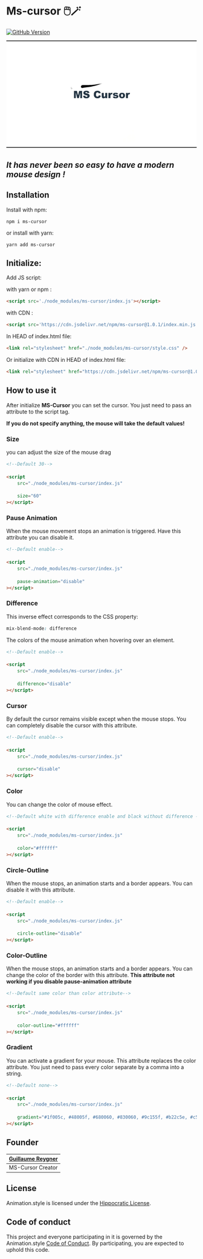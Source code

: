 # Ms-cursor 🖱️🪄

[![GitHub Version](https://img.shields.io/github/v/release/guillaume-rygn/MS-Cursor.svg?style=for-the-badge)](https://github.com/guillaume-rygn/MS-Cursor/releases)

![Demo](./assets/home.gif)

## ***It has never been so easy to have a modern mouse design !***

## Installation

Install with npm:
```shell
npm i ms-cursor
```

or install with yarn: 

```shell
yarn add ms-cursor
```

## Initialize: 

Add JS script: 

with yarn or npm : 
```HTML
<script src='./node_modules/ms-cursor/index.js'></script>
```

with CDN :
```HTML
<script src='https://cdn.jsdelivr.net/npm/ms-cursor@1.0.1/index.min.js'></script>
```

In HEAD of index.html file: 

```HTML
<link rel="stylesheet" href="./node_modules/ms-cursor/style.css" />
```

Or initialize with CDN in HEAD of index.html file: 

```HTML
<link rel="stylesheet" href="https://cdn.jsdelivr.net/npm/ms-cursor@1.0.1/style.min.css"/>
```


## How to use it 

After initialize **MS-Cursor** you can set the cursor. You just need to pass an attribute to the script tag.

**If you do not specify anything, the mouse will take the default values!**

### Size

you can adjust the size of the mouse drag

```HTML
<!--Default 30-->

<script
    src="./node_modules/ms-cursor/index.js"

    size="60" 
></script>
```

### Pause Animation

When the mouse movement stops an animation is triggered. Have this attribute you can disable it.

```HTML
<!--Default enable-->

<script
    src="./node_modules/ms-cursor/index.js"

    pause-animation="disable" 
></script>
```

### Difference

This inverse effect corresponds to the CSS property:
```CSS
mix-blend-mode: difference
```

The colors of the mouse animation when hovering over an element.

```HTML
<!--Default enable-->

<script
    src="./node_modules/ms-cursor/index.js"

    difference="disable" 
></script>
```

### Cursor

By default the cursor remains visible except when the mouse stops. You can completely disable the cursor with this attribute.

```HTML
<!--Default enable-->

<script
    src="./node_modules/ms-cursor/index.js"

    cursor="disable" 
></script>
```

### Color

You can change the color of mouse effect.

```HTML
<!--Default white with difference enable and black without difference -->

<script
    src="./node_modules/ms-cursor/index.js"

    color="#ffffff" 
></script>
```

### Circle-Outline

When the mouse stops, an animation starts and a border appears. You can disable it with this attribute.

```HTML
<!--Default enable-->

<script
    src="./node_modules/ms-cursor/index.js"

    circle-outline="disable" 
></script>
```

### Color-Outline

When the mouse stops, an animation starts and a border appears. You can change the color of the border with this attribute.
**This attribute not working if you disable pause-animation attribute**

```HTML
<!--Default same color than color attribute-->

<script
    src="./node_modules/ms-cursor/index.js"

    color-outline="#ffffff" 
></script>
```

### Gradient

You can activate a gradient for your mouse. This attribute replaces the color attribute. You just need to pass every color separate by a comma into a string.

```HTML
<!--Default none-->

<script
    src="./node_modules/ms-cursor/index.js"

    gradient="#1f005c, #48005f, #680060, #830060, #9c155f, #b22c5e, #c5415d, #d5585c, #e36e5c, #ef865e, #f89d63, #ffb56b" 
></script>
```

## Founder

| [Guillaume Reygner](https://twitter.com/guillaume_rygn) |
| ----------- |
| MS-Cursor Creator | 

## License

Animation.style is licensed under the [Hippocratic License](LICENSE.md).

## Code of conduct

This project and everyone participating in it is governed by the Animation.style [Code of Conduct](CODE_OF_CONDUCT.md). By participating, you are expected to uphold this code. 



